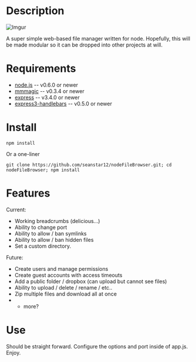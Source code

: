 Description
===========

![Imgur](http://i.imgur.com/nRPbROd.png "Screen Shot")

A super simple web-based file manager written for node. Hopefully, this will be made modular so it can be dropped 
into other projects at will.


Requirements
============

* [node.js](http://nodejs.org/) -- v0.6.0 or newer
* [mmmagic](http://npmjs.org/package/mmmagic) -- v0.3.4 or newer
* [express](http://npmjs.org/package/express) -- v3.4.0 or newer
* [express3-handlebars](http://npmjs.org/package/express3-handlebars) -- v0.5.0 or newer


Install
============

    npm install

  Or a one-liner

    git clone https://github.com/seanstar12/nodeFileBrowser.git; cd nodeFileBrowser; npm install

Features
============

Current:

  * Working breadcrumbs (delicious...)
  * Ability to change port
  * Ability to allow / ban symlinks
  * Ability to allow / ban hidden files
  * Set a custom directory.

Future:

  * Create users and manage permissions
  * Create guest accounts with access timeouts
  * Add a public folder / dropbox (can upload but cannot see files)
  * Ability to upload / delete / rename / etc..
  * Zip multiple files and download all at once
  * + more?


Use
============

Should be straight forward. Configure the options and port inside of app.js.
Enjoy.
